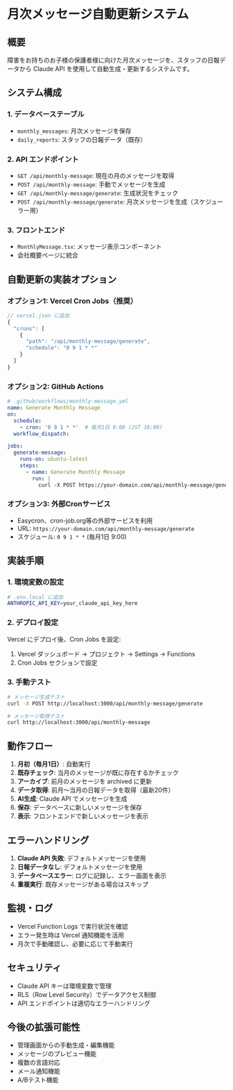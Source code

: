 # 月次メッセージ自動更新システム

## 概要
障害をお持ちのお子様の保護者様に向けた月次メッセージを、スタッフの日報データから Claude API を使用して自動生成・更新するシステムです。

## システム構成

### 1. データベーステーブル
- `monthly_messages`: 月次メッセージを保存
- `daily_reports`: スタッフの日報データ（既存）

### 2. API エンドポイント
- `GET /api/monthly-message`: 現在の月のメッセージを取得
- `POST /api/monthly-message`: 手動でメッセージを生成
- `GET /api/monthly-message/generate`: 生成状況をチェック
- `POST /api/monthly-message/generate`: 月次メッセージを生成（スケジューラー用）

### 3. フロントエンド
- `MonthlyMessage.tsx`: メッセージ表示コンポーネント
- 会社概要ページに統合

## 自動更新の実装オプション

### オプション1: Vercel Cron Jobs（推奨）
```javascript
// vercel.json に追加
{
  "crons": [
    {
      "path": "/api/monthly-message/generate",
      "schedule": "0 9 1 * *"
    }
  ]
}
```

### オプション2: GitHub Actions
```yaml
# .github/workflows/monthly-message.yml
name: Generate Monthly Message
on:
  schedule:
    - cron: '0 9 1 * *'  # 毎月1日 9:00 (JST 18:00)
  workflow_dispatch:

jobs:
  generate-message:
    runs-on: ubuntu-latest
    steps:
      - name: Generate Monthly Message
        run: |
          curl -X POST https://your-domain.com/api/monthly-message/generate
```

### オプション3: 外部Cronサービス
- Easycron、cron-job.org等の外部サービスを利用
- URL: `https://your-domain.com/api/monthly-message/generate`
- スケジュール: `0 9 1 * *` (毎月1日 9:00)

## 実装手順

### 1. 環境変数の設定
```bash
# .env.local に追加
ANTHROPIC_API_KEY=your_claude_api_key_here
```

### 2. デプロイ設定
Vercel にデプロイ後、Cron Jobs を設定:
1. Vercel ダッシュボード → プロジェクト → Settings → Functions
2. Cron Jobs セクションで設定

### 3. 手動テスト
```bash
# メッセージ生成テスト
curl -X POST http://localhost:3000/api/monthly-message/generate

# メッセージ取得テスト
curl http://localhost:3000/api/monthly-message
```

## 動作フロー

1. **月初（毎月1日）**: 自動実行
2. **既存チェック**: 当月のメッセージが既に存在するかチェック
3. **アーカイブ**: 前月のメッセージを archived に更新
4. **データ取得**: 前月〜当月の日報データを取得（最新20件）
5. **AI生成**: Claude API でメッセージを生成
6. **保存**: データベースに新しいメッセージを保存
7. **表示**: フロントエンドで新しいメッセージを表示

## エラーハンドリング

1. **Claude API 失敗**: デフォルトメッセージを使用
2. **日報データなし**: デフォルトメッセージを使用
3. **データベースエラー**: ログに記録し、エラー画面を表示
4. **重複実行**: 既存メッセージがある場合はスキップ

## 監視・ログ

- Vercel Function Logs で実行状況を確認
- エラー発生時は Vercel 通知機能を活用
- 月次で手動確認し、必要に応じて手動実行

## セキュリティ

- Claude API キーは環境変数で管理
- RLS（Row Level Security）でデータアクセス制御
- API エンドポイントは適切なエラーハンドリング

## 今後の拡張可能性

- 管理画面からの手動生成・編集機能
- メッセージのプレビュー機能
- 複数の言語対応
- メール通知機能
- A/Bテスト機能